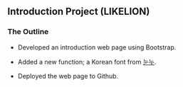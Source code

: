 ## Introduction Project (LIKELION)
### The Outline
* Developed an introduction web page using Bootstrap.

* Added a new function; a Korean font from [눈누](https://noonnu.cc/).

* Deployed the web page to Github.